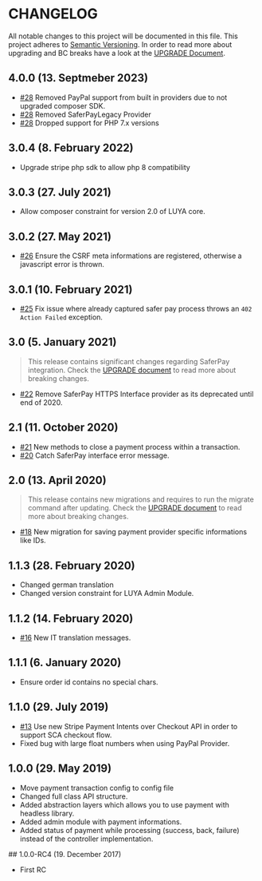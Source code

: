# CHANGELOG

All notable changes to this project will be documented in this file. This project adheres to [Semantic Versioning](http://semver.org/).
In order to read more about upgrading and BC breaks have a look at the [UPGRADE Document](UPGRADE.md).

## 4.0.0 (13. Septmeber 2023)

+ [#28](https://github.com/luyadev/luya-module-payment/pull/28) Removed PayPal support from built in providers due to not upgraded composer SDK.
+ [#28](https://github.com/luyadev/luya-module-payment/pull/28) Removed SaferPayLegacy Provider
+ [#28](https://github.com/luyadev/luya-module-payment/pull/28) Dropped support for PHP 7.x versions

## 3.0.4 (8. February 2022)

+ Upgrade stripe php sdk to allow php 8 compatibility

## 3.0.3 (27. July 2021)

+ Allow composer constraint for version 2.0 of LUYA core.

## 3.0.2 (27. May 2021)

+ [#26](https://github.com/luyadev/luya-module-payment/pull/26) Ensure the CSRF meta informations are registered, otherwise a javascript error is thrown.

## 3.0.1 (10. February 2021)

+ [#25](https://github.com/luyadev/luya-module-payment/pull/25) Fix issue where already captured safer pay process throws an `402 Action Failed` exception.

## 3.0 (5. January 2021)

> This release contains significant changes regarding SaferPay integration. Check the [UPGRADE document](UPGRADE.md) to read more about breaking changes.

+ [#22](https://github.com/luyadev/luya-module-payment/pull/22) Remove SaferPay HTTPS Interface provider as its deprecated until end of 2020.

## 2.1 (11. October 2020)

+ [#21](https://github.com/luyadev/luya-module-payment/pull/21) New methods to close a payment process within a transaction.
+ [#20](https://github.com/luyadev/luya-module-payment/pull/20) Catch SaferPay interface error message.

## 2.0 (13. April 2020)

> This release contains new migrations and requires to run the migrate command after updating. Check the [UPGRADE document](UPGRADE.md) to read more about breaking changes.

+ [#18](https://github.com/luyadev/luya-module-payment/pull/18) New migration for saving payment provider specific informations like IDs.

## 1.1.3 (28. February 2020)

+ Changed german translation
+ Changed version constraint for LUYA Admin Module.

## 1.1.2 (14. February 2020)

+ [#16](https://github.com/luyadev/luya-module-payment/pull/16) New IT translation messages.

## 1.1.1 (6. January 2020)

+ Ensure order id contains no special chars.

## 1.1.0 (29. July 2019)

+ [#13](https://github.com/luyadev/luya-module-payment/issues/13) Use new Stripe Payment Intents over Checkout API in order to support SCA checkout flow.
+ Fixed bug with large float numbers when using PayPal Provider.

## 1.0.0 (29. May 2019)

+ Move payment transaction config to config file
+ Changed full class API structure.
+ Added abstraction layers which allows you to use payment with headless library.
+ Added admin module with payment informations.
+ Added status of payment while processing (success, back, failure) instead of the controller implementation.

## 1.0.0-RC4 (19. December 2017)

+ First RC
